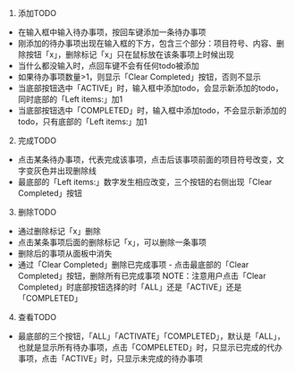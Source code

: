 1. 添加TODO
- 在输入框中输入待办事项，按回车键添加一条待办事项
- 刚添加的待办事项出现在输入框的下方，包含三个部分：项目符号、内容、删除按钮「x」，删除标记「x」只在鼠标放在该条事项上时候出现
- 当什么都没输入时，点回车键不会有任何todo被添加
- 如果待办事项数量>1，则显示「Clear Completed」按钮，否则不显示
- 当底部按钮选中「ACTIVE」时，输入框中添加todo，会显示新添加的todo，同时底部的「Left items:」加1
- 当底部按钮选中「COMPLETED」时，输入框中添加todo，不会显示新添加的todo，只有底部的「Left items:」加1
2. 完成TODO
- 点击某条待办事项，代表完成该事项，点击后该事项前面的项目符号改变，文字变灰色并出现删除线
- 最底部的「Left items:」数字发生相应改变，三个按钮的右侧出现「Clear Completed」按钮
3. 删除TODO
- 通过删除标记「x」删除
- 点击某条事项后面的删除标记「x」，可以删除一条事项
- 删除后的事项从面板中消失
- 通过「Clear Completed」删除已完成事项 - 点击最底部的「Clear Completed」按钮，删除所有已完成事项 NOTE：注意用户点击「Clear Completed」时底部按钮选择的时「ALL」还是「ACTIVE」还是「COMPLETED」
4. 查看TODO
- 最底部的三个按钮，「ALL」「ACTIVATE」「COMPLETED」，默认是「ALL」，也就是显示所有待办事项，点击「COMPELETED」时，只显示已完成的代办事项，点击「ACTIVE」时，只显示未完成的待办事项